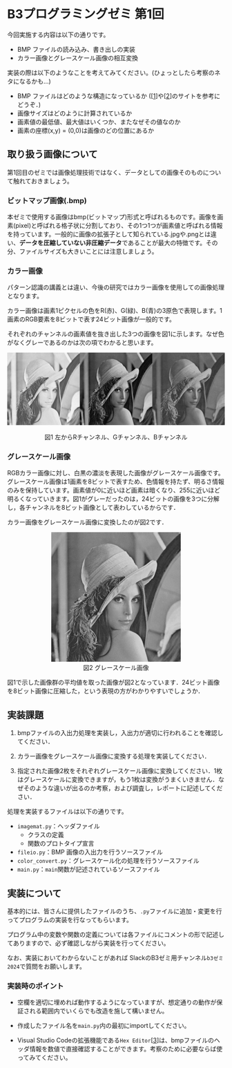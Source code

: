# B3プログラミングゼミ 第1回
今回実施する内容は以下の通りです。

- BMP ファイルの読み込み、書き出しの実装
- カラー画像とグレースケール画像の相互変換

実装の際は以下のようなことを考えてみてください。(ひょっとしたら考察のネタになるかも...)

- BMP ファイルはどのような構造になっているか (\[[1]\]や\[[2]\]のサイトを参考にどうぞ．)
- 画像サイズはどのように計算されているか
- 画素値の最低値、最大値はいくつか、またなぜその値なのか
- 画素の座標(x,y) = (0,0)は画像のどの位置にあるか


[1]: https://algorithm.joho.info/image-processing/bmp-file-data-header/
[2]: https://qiita.com/spc_ehara/items/03d179f4901faeadb184

## 取り扱う画像について

第1回目のゼミでは画像処理技術ではなく、データとしての画像そのものについて触れておきましょう。

### ビットマップ画像(.bmp)


本ゼミで使用する画像はbmp(ビットマップ)形式と呼ばれるものです。画像を画素(pixel)と呼ばれる格子状に分割しており、その1つ1つが画素値と呼ばれる情報を持っています。一般的に画像の拡張子として知られている.jpgや.pngとは違い、**データを圧縮していない非圧縮データ**であることが最大の特徴です。その分、ファイルサイズも大きいことには注意しましょう。

### カラー画像
パターン認識の講義とは違い、今後の研究ではカラー画像を使用しての画像処理となります。

カラー画像は画素1ピクセルの色をR(赤)、G(緑)、B(青)の3原色で表現します。1画素のRGB要素を8ビットで表す24ビット画像が一般的です。

それぞれのチャンネルの画素値を抜き出した3つの画像を図1に示します。なぜ色がなくグレーであるのかは次の項でわかると思います。


<div>
<div style="text-align: center;">
<img src="semi_img/1_rgb_lenna.png">

図1 左からRチャンネル、Gチャンネル、Bチャンネル
</div>



### グレースケール画像

RGBカラー画像に対し、白黒の濃淡を表現した画像がグレースケール画像です。グレースケール画像は1画素を8ビットで表すため、色情報を持たず、明るさ情報のみを保持しています。画素値が0に近いほど画素は暗くなり、255に近いほど明るくなっていきます。図1がグレーだったのは，24ビットの画像を3つに分解し，各チャンネルを8ビット画像として表わしているからです．

カラー画像をグレースケール画像に変換したのが図2です．

<div>
<div style="text-align: center;">
<img src="semi_img/1_gray_lenna.png" width="300"> <br>
図2 グレースケール画像
</div>


図1で示した画像群の平均値を取った画像が図2となっています．24ビット画像を8ビット画像に圧縮した，という表現の方がわかりやすいでしょうか．


## 実装課題

1. bmpファイルの入出力処理を実装し，入出力が適切に行われることを確認してください．

2. カラー画像をグレースケール画像に変換する処理を実装してください．

3. 指定された画像2枚をそれぞれグレースケール画像に変換してください．1枚はグレースケールに変換できますが，もう1枚は変換がうまくいきません．なぜそのような違いが出るのか考察，および調査し，レポートに記述してください．

処理を実装するファイルは以下の通りです。

- `imagemat.py`：ヘッダファイル
   - クラスの定義
   - 関数のプロトタイプ宣言
- `fileio.py`：BMP 画像の入出力を行うソースファイル
- `color_convert.py`：グレースケール化の処理を行うソースファイル
- `main.py`：`main`関数が記述されているソースファイル



## 実装について

基本的には、皆さんに提供したファイルのうち、`.py`ファイルに追加・変更を行ってプログラムの実装を行なってもらいます。

プログラム中の変数や関数の定義については各ファイルにコメントの形で記述してありますので、必ず確認しながら実装を行ってください。

なお、実装においてわからないことがあれば SlackのB3ゼミ用チャンネル`b3ゼミ2024`で質問をお願いします。

### 実装時のポイント

- 空欄を適切に埋めれば動作するようになっていますが、想定通りの動作が保証される範囲内でいくらでも改造を施して構いません。

- 作成したファイル名を`main.py`内の最初にimportしてください。

- Visual Studio Codeの拡張機能である`Hex Editor`\[[3]\]は、bmpファイルのヘッダ情報を数値で直接確認することができます。考察のために必要ならば使ってみてください。

[3]: https://marketplace.visualstudio.com/items?itemName=ms-vscode.hexeditor 

